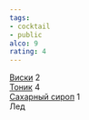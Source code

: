 ```yaml
---
tags:
- cocktail
- public
alco: 9
rating: 4
---
```


[Виски](%D0%92%D0%B8%D1%81%D0%BA%D0%B8.md) 2  
[Тоник](%D0%A2%D0%BE%D0%BD%D0%B8%D0%BA.md) 4  
[Сахарный сироп](%D0%A1%D0%B0%D1%85%D0%B0%D1%80%D0%BD%D1%8B%D0%B9%20%D1%81%D0%B8%D1%80%D0%BE%D0%BF.md) 1  
Лед
